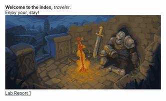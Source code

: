 **Welcome to the index,** *traveler*.  
Enjoy your, stay!  
![Site of Grace](dark-souls-bonfire.gif)  
[Lab Report 1](https://Chasesgithub.github.io/cse15l-lab-reports/lab-report-1-week-0.html)  


